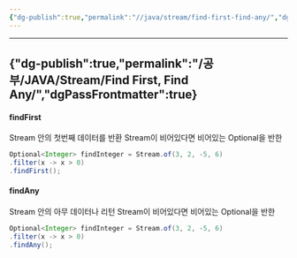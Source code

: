 ```yaml
---
{"dg-publish":true,"permalink":"//java/stream/find-first-find-any/","dgPassFrontmatter":true}
---
```



---
{"dg-publish":true,"permalink":"/공부/JAVA/Stream/Find First, Find Any/","dgPassFrontmatter":true}
---

#### findFirst
Stream 안의 첫번째 데이터를 반환
Stream이 비어있다면 비어있는 Optional을 반한

````java
Optional<Integer> findInteger = Stream.of(3, 2, -5, 6)
.filter(x -> x > 0)
.findFirst();
````

#### findAny
Stream 안의 아무 데이터나 리턴
Stream이 비어있다면 비어있는 Optional을 반한

````java
Optional<Integer> findInteger = Stream.of(3, 2, -5, 6)
.filter(x -> x > 0)
.findAny();
````